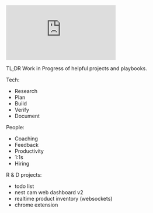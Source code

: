 ![rube](https://shopboardwalkvintage.com/readme/rube.php)

TL;DR Work in Progress of helpful projects and playbooks.

Tech:
- Research
- Plan
- Build
- Verify
- Document

People:
- Coaching
- Feedback
- Productivity
- 1:1s
- Hiring

R & D projects:
- todo list
- nest cam web dashboard v2
- realtime product inventory (websockets)
- chrome extension

<!---
bmardock/bmardock is a ✨ special ✨ repository because its `README.md` (this file) appears on your GitHub profile.
You can click the Preview link to take a look at your changes.
--->
